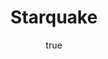 ---
title: "Starquake"
bookCover: "/assets/book-covers/starquake.jpg"
slug: "starquake"
bookAuthor: "Robert L. Forward"
rating: 10
done: false
tags: []
summary: false
detailedNotes: false
amazonLink: ""
author:
  name: Rico Trebeljahr
  picture: "/assets/blog/profile.jpeg"
---